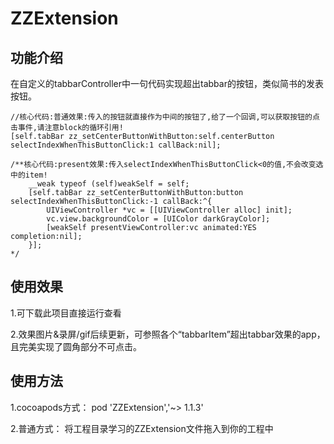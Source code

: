 # ZZExtension

## 功能介绍
在自定义的tabbarController中一句代码实现超出tabbar的按钮，类似简书的发表按钮。

    //核心代码:普通效果:传入的按钮就直接作为中间的按钮了,给了一个回调,可以获取按钮的点击事件,请注意block的循环引用!
    [self.tabBar zz_setCenterButtonWithButton:self.centerButton selectIndexWhenThisButtonClick:1 callBack:nil];
    
    /**核心代码:present效果:传入selectIndexWhenThisButtonClick<0的值,不会改变选中的item!
        __weak typeof (self)weakSelf = self;
        [self.tabBar zz_setCenterButtonWithButton:button selectIndexWhenThisButtonClick:-1 callBack:^{
            UIViewController *vc = [[UIViewController alloc] init];
            vc.view.backgroundColor = [UIColor darkGrayColor];
            [weakSelf presentViewController:vc animated:YES completion:nil];
        }];
    */

## 使用效果
1.可下载此项目直接运行查看

2.效果图片&录屏/gif后续更新，可参照各个“tabbarItem”超出tabbar效果的app，且完美实现了圆角部分不可点击。

## 使用方法
1.cocoapods方式：
pod 'ZZExtension','~> 1.1.3'

2.普通方式：
将工程目录学习的ZZExtension文件拖入到你的工程中
